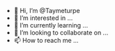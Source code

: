 - 👋 Hi, I’m @Taymeturpe
- 👀 I’m interested in ...
- 🌱 I’m currently learning ...
- 💞️ I’m looking to collaborate on ...
- 📫 How to reach me ...

<!---
Taymeturpe/Taymeturpe is a ✨ special ✨ repository because its `README.md` (this file) appears on your GitHub profile.
You can click the Preview link to take a look at your changes.
--->

